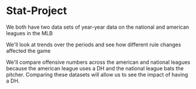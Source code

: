 # Stat-Project
 
 We both have two data sets of year-year data on the national and american leagues in the MLB
 
 We'll look at trends over the periods and see how different rule changes affected the game

 We'll compare offensive numbers across the american and national leagues because the american league uses a DH and the national league bats the pitcher.
 Comparing these datasets will allow us to see the impact of having a DH.